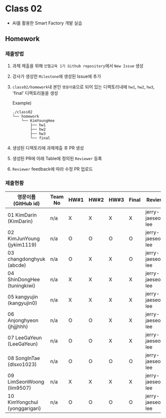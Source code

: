 # Class 02

* AI를 활용한 Smart Factory 개발 실습

## Homework

### 제출방법

1. 과제 제출을 위해 `인텔교육 1기 Github repository`에서 `New Issue` 생성

2. 강사가 생성한 `Milestone`에 생성된 Issue에 추가 

3. `class02/homework`내 본인 `영문이름`으로 되어 있는 디렉토리내에 `hw1`, `hw2`, `hw3`, 'final' 디렉토리들을 생성

    Example)
    ```
    ./class02
    └── homework
        └── KimYoungHee
            ├── hw1
            ├── hw2
            ├── hw3
            └── final
    ```

4. 생성된 디렉토리에 과제제출 후 PR 생성

5. 생성된 PR에 아래 Table에 정의된 `Reviewer` 등록

6. `Reviewer` feedback에 따라 수정 PR 업로드

### 제출현황

| 영문이름 (GitHub id)          | Team No | HW#1 | HW#2 | HW#3 | Final | Reviewer           |
|-------------------------------|---------|------|------|------|-------|--------------------|
| 01 KimDarin (KimDarin)        | n/a     | X    | X    | X    | X     | jerry-jaeseong-lee |
| 02 KimJunYoung (jykim1119)    | n/a     | O    | O    | O    | O     | jerry-jaeseong-lee |
| 03 changdonghyuk (abcde)      | n/a     | O    | X    | X    | O     | jerry-jaeseong-lee |
| 04 ShinDongHee (tuningkiwi)   | n/a     | X    | X    | X    | X     | jerry-jaeseong-lee |
| 05 kangyujin (kangyujin0)     | n/a     | X    | X    | X    | X     | jerry-jaeseong-lee |
| 06 Anjonghyeon (jhjjjhhh)     | n/a     | O    | O    | X    | X     | jerry-jaeseong-lee |
| 07 LeeGaYeun (LeeGaYeun)      | n/a     | O    | O    | X    | X     | jerry-jaeseong-lee |
| 08 SongInTae (dlsxo1023)      | n/a     | O    | O    | O    | O     | jerry-jaeseong-lee |
| 09 LimSeonWoong (lim9507)     | n/a     | X    | X    | X    | X     | jerry-jaeseong-lee |
| 10 KimYongchul (yonggarigari) | n/a     | O    | O    | O    | O     | jerry-jaeseong-lee |
